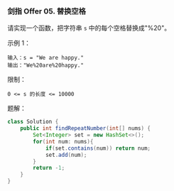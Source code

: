 ### 剑指 Offer 05. 替换空格

请实现一个函数，把字符串 `s` 中的每个空格替换成"%20"。

示例 1：

```
输入：s = "We are happy."
输出："We%20are%20happy."
```



限制：

`0 <= s 的长度 <= 10000`



题解：

```java
class Solution {
    public int findRepeatNumber(int[] nums) {
        Set<Integer> set = new HashSet<>();
        for(int num: nums){
            if(set.contains(num)) return num;
            set.add(num);
        }
        return -1;
    }
}
```

